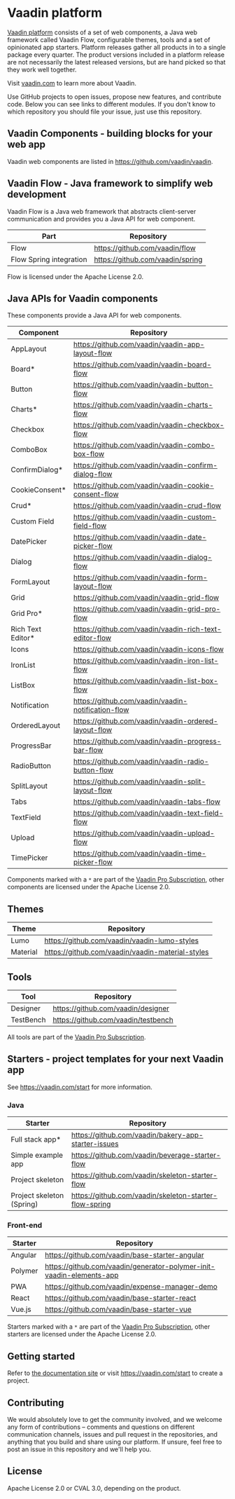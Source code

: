 # Vaadin platform

[Vaadin platform](https://vaadin.com/) consists of a set of web components, a Java web framework called Vaadin Flow, configurable themes, tools and a set of opinionated app starters. Platform releases gather all products in to a single package every quarter. The product versions included in a platform release are not necessarily the latest released versions, but are hand picked so that they work well together.

Visit [vaadin.com](https://vaadin.com/) to learn more about Vaadin. 

Use GitHub projects to open issues, propose new features, and contribute code. Below you can see links to different modules. If you don't know to which repository you should file your issue, just use this repository.

## Vaadin Components - building blocks for your web app

Vaadin web components are listed in https://github.com/vaadin/vaadin.

## Vaadin Flow - Java framework to simplify web development

Vaadin Flow is a Java web framework that abstracts client-server communication and provides you a Java API for web component.

| Part | Repository |
|------|------------|
| Flow | https://github.com/vaadin/flow |
| Flow Spring integration | https://github.com/vaadin/spring |

Flow is licensed under the Apache License 2.0.

## Java APIs for Vaadin components

These components provide a Java API for web components.

| Component | Repository |
|-----------|------------|
| AppLayout | https://github.com/vaadin/vaadin-app-layout-flow | 
| Board* | https://github.com/vaadin/vaadin-board-flow | 
| Button | https://github.com/vaadin/vaadin-button-flow |
| Charts* | https://github.com/vaadin/vaadin-charts-flow |
| Checkbox | https://github.com/vaadin/vaadin-checkbox-flow |
| ComboBox | https://github.com/vaadin/vaadin-combo-box-flow |
| ConfirmDialog* | https://github.com/vaadin/vaadin-confirm-dialog-flow |
| CookieConsent* | https://github.com/vaadin/vaadin-cookie-consent-flow |
| Crud* | https://github.com/vaadin/vaadin-crud-flow |
| Custom Field | https://github.com/vaadin/vaadin-custom-field-flow |
| DatePicker | https://github.com/vaadin/vaadin-date-picker-flow |
| Dialog | https://github.com/vaadin/vaadin-dialog-flow |
| FormLayout | https://github.com/vaadin/vaadin-form-layout-flow | 
| Grid | https://github.com/vaadin/vaadin-grid-flow |
| Grid Pro* | https://github.com/vaadin/vaadin-grid-pro-flow |
| Rich Text Editor* | https://github.com/vaadin/vaadin-rich-text-editor-flow |
| Icons | https://github.com/vaadin/vaadin-icons-flow |
| IronList | https://github.com/vaadin/vaadin-iron-list-flow |
| ListBox | https://github.com/vaadin/vaadin-list-box-flow |
| Notification | https://github.com/vaadin/vaadin-notification-flow |
| OrderedLayout | https://github.com/vaadin/vaadin-ordered-layout-flow | 
| ProgressBar | https://github.com/vaadin/vaadin-progress-bar-flow |
| RadioButton | https://github.com/vaadin/vaadin-radio-button-flow | 
| SplitLayout | https://github.com/vaadin/vaadin-split-layout-flow |
| Tabs | https://github.com/vaadin/vaadin-tabs-flow |
| TextField | https://github.com/vaadin/vaadin-text-field-flow |
| Upload | https://github.com/vaadin/vaadin-upload-flow |
| TimePicker | https://github.com/vaadin/vaadin-time-picker-flow |

Components marked with a `*` are part of the [Vaadin Pro Subscription](https://vaadin.com/pricing), other components are licensed under the Apache License 2.0. 

## Themes
| Theme | Repository |
|-------|------------|
| Lumo | https://github.com/vaadin/vaadin-lumo-styles |
| Material | https://github.com/vaadin/vaadin-material-styles |

## Tools
| Tool | Repository |
|------|------------|
| Designer | https://github.com/vaadin/designer | 
| TestBench | https://github.com/vaadin/testbench | 

All tools are part of the [Vaadin Pro Subscription](https://vaadin.com/pricing).

## Starters - project templates for your next Vaadin app

See https://vaadin.com/start for more information.

### Java
| Starter | Repository |
|---------|------------|
| Full stack app* | https://github.com/vaadin/bakery-app-starter-issues |
| Simple example app | https://github.com/vaadin/beverage-starter-flow |
| Project skeleton | https://github.com/vaadin/skeleton-starter-flow |
| Project skeleton (Spring) | https://github.com/vaadin/skeleton-starter-flow-spring |

### Front-end
| Starter | Repository |
|---------|------------|
| Angular | https://github.com/vaadin/base-starter-angular |
| Polymer | https://github.com/vaadin/generator-polymer-init-vaadin-elements-app |
| PWA | https://github.com/vaadin/expense-manager-demo |
| React | https://github.com/vaadin/base-starter-react | 
| Vue.js | https://github.com/vaadin/base-starter-vue |

Starters marked with a `*` are part of the [Vaadin Pro Subscription](https://vaadin.com/pricing), other starters are licensed under the Apache License 2.0. 

## Getting started

Refer to [the documentation site](https://vaadin.com/docs) or visit <https://vaadin.com/start> to create a project.

## Contributing

We would absolutely love to get the community involved, and we welcome any form of contributions – comments and questions on different communication channels, issues and pull request in the repositories, and anything that you build and share using our platform. If unsure, feel free to post an issue in this repository and we'll help you.

## License

Apache License 2.0 or CVAL 3.0, depending on the product.
